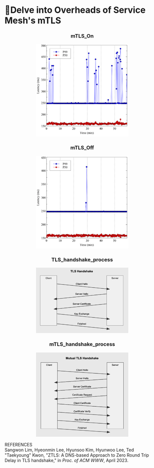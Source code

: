 # Delve into Overheads of Service Mesh's mTLS

### <p align="center"> mTLS_On
<p align="center"><img width="300" src="Pictures/On_P50_P99.png" width="90%"></img>

### <p align="center"> mTLS_Off
<p align="center"><img width="300" src="Pictures/Off_P50_P99.png" width="90%"></img>

### <p align="center"> TLS_handshake_process
<p align="center"><img width="300" src="Pictures/TLS_handshake.png" width="90%"></img>
                    
### <p align="center"> mTLS_handshake_process
<p align="center"><img width="300" src="Pictures/mTLS_handshake.png" width="90%"></img>

REFERENCES  
Sangwon Lim, Hyeonmin Lee, Hyunsoo Kim, Hyunwoo Lee, Ted "Taekyoung" Kwon, "ZTLS: A DNS-based Approach to Zero Round Trip Delay in TLS handshake," in _Proc. of ACM WWW_, April 2023.
